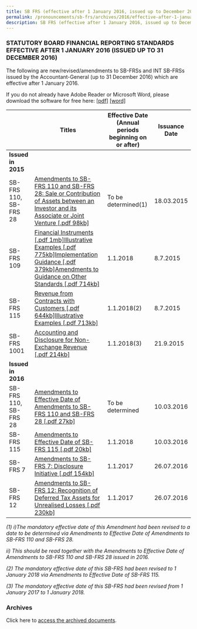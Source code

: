 ```yaml
---
title: SB FRS (effective after 1 January 2016, issued up to December 2016)
permalink: /pronouncements/sb-frs/archives/2016/effective-after-1-january-2016-issued-up-to-december-2016/
description: SB FRS (effective after 1 January 2016, issued up to December 2016)
---
```

### STATUTORY BOARD FINANCIAL REPORTING STANDARDS EFFECTIVE AFTER 1 JANUARY 2016 (ISSUED UP TO 31 DECEMBER 2016)

  

The following are new/revised/amendments to SB-FRSs and INT SB-FRSs issued by the Accountant-General (up to 31 December 2016) which are effective after 1 January 2016.

If you do not already have Adobe Reader or Microsoft Word, please download the software for free here: [\[pdf\]](http://www.adobe.com/products/acrobat/readstep2.html) [\[word\]](http://www.microsoft.com/downloads/details.aspx?FamilyID=95e24c87-8732-48d5-8689-ab826e7b8fdf&DisplayLang=en)

|  | Titles | Effective Date (Annual periods beginning on or after) | Issuance Date |
| -------- | -------- | -------- | -------- |
| **Issued in 2015** |  |  |  |
| SB-FRS 110, SB-FRS 28 | [Amendments to SB-FRS 110 and SB-FRS 28: Sale or Contribution of Assets between an Investor and its Associate or Joint Venture [.pdf 98kb]](/files/Docs/Default%20Source/Sb%20Frs/Aft%201%20Jan%202016%20to%20Dec%202016/amendments_to_sb-frs_110_and_sb-frs_28.pdf) | To be determined(1) | 18.03.2015 |
| SB-FRS 109 | [Financial Instruments [.pdf 1mb]](/files/Docs/Default%20Source/Sb%20Frs/Aft%201%20Jan%202016%20to%20Dec%202016/sb-frs_109_(december_2014).pdf)[Illustrative Examples [.pdf 775kb]](/files/Docs/Default%20Source/Sb%20Frs/Aft%201%20Jan%202016%20to%20Dec%202016/sb-frs_109_ie_(december_2014).pdf)[Implementation Guidance [.pdf 379kb]](/files/Docs/Default%20Source/Sb%20Frs/Aft%201%20Jan%202016%20to%20Dec%202016/sb-frs_109_ig_(december_2014).pdf)[Amendments to Guidance on Other Standards [.pdf 714kb]](/files/Docs/Default%20Source/Sb%20Frs/Aft%201%20Jan%202016%20to%20Dec%202016/sb-frs_109_amendments_to_guidance_on_other_standards_(december_2014).pdf) | 1.1.2018 | 8.7.2015 |
| SB-FRS 115 | [Revenue from Contracts with Customers [.pdf 644kb]](/files/Docs/Default%20Source/Sb%20Frs/Aft%201%20Jan%202016%20to%20Dec%202016/sb-frs_115_(november_2014).pdf)[Illustrative Examples [.pdf 713kb]](/files/Docs/Default%20Source/Sb%20Frs/Aft%201%20Jan%202016%20to%20Dec%202016/sb-frs_115_ie_(november_2014).pdf) | 1.1.2018(2) | 8.7.2015 |
| SB-FRS 1001 | [Accounting and Disclosure for Non-Exchange Revenue [.pdf 214kb]](/files/Docs/Default%20Source/Sb%20Frs/Aft%201%20Jan%202016%20to%20Dec%202016/sb-frs_1001_non-exchange_revenue_16sep2015.pdf) | 1.1.2018(3) | 21.9.2015 |
| **Issued in 2016** |  |  |  |
| SB-FRS 110, SB-FRS 28 | [Amendments to Effective Date of Amendments to SB-FRS 110 and SB-FRS 28 [.pdf 27kb]](/files/Docs/Default%20Source/Sb%20Frs/Aft%201%20Jan%202016%20to%20Dec%202016/amendments-to-effective-date-of-amendments-to-sb-frs-110-and-sb-frs-28.pdf) | To be determined | 10.03.2016 |
| SB-FRS 115 | [Amendments to Effective Date of SB-FRS 115 [.pdf 20kb]](/files/Docs/Default%20Source/Sb%20Frs/Aft%201%20Jan%202016%20to%20Dec%202016/amendments-to-effective-date-of-sb-frs-115.pdf) | 1.1.2018 | 10.03.2016 |
| SB-FRS 7 | [Amendments to SB-FRS 7: Disclosure Initiative [.pdf 154kb]](/files/Docs/Default%20Source/Sb%20Frs/Aft%201%20Jan%202016%20to%20Dec%202016/amendments_to_sb-frs_7_disclosure_inititaive.pdf) | 1.1.2017 | 26.07.2016 |
| SB-FRS 12 | [Amendments to SB-FRS 12: Recognition of Deferred Tax Assets for Unrealised Losses [.pdf 230kb]](/files/Docs/Default%20Source/Sb%20Frs/Aft%201%20Jan%202016%20to%20Dec%202016/amendm-4.pdf) | 1.1.2017 | 26.07.2016 |

*(1) i)The mandatory effective date of this Amendment had been revised to a date to be determined via Amendments to Effective Date of Amendments to SB-FRS 110 and SB-FRS 28.*

*ii) This should be read together with the Amendments to Effective Date of Amendments to SB-FRS 110 and SB-FRS 28 issued in 2016.*

*(2) The mandatory effective date of this SB-FRS had been revised to 1 January 2018 via Amendments to Effective Date of SB-FRS 115.*

*(3) The mandatory effective date of this SB-FRS had been revised from 1 January 2017 to 1 January 2018.*

### Archives 

Click here to [access the archived documents](/pronouncements/sb-frs/archives/).